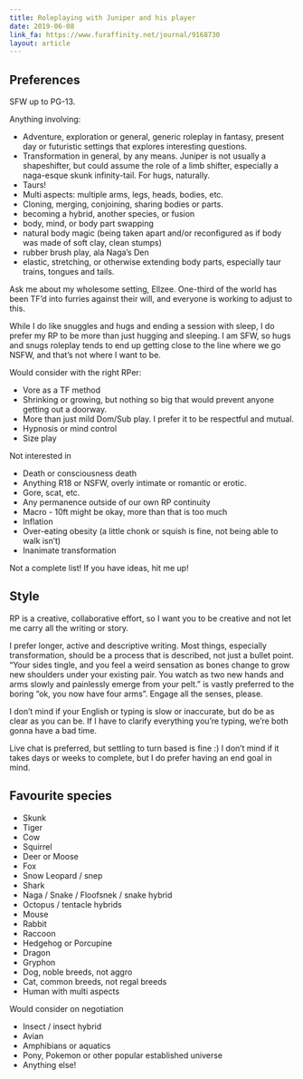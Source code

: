 ```yaml
---
title: Roleplaying with Juniper and his player
date: 2019-06-08
link_fa: https://www.furaffinity.net/journal/9168730
layout: article
---
```


## Preferences

SFW up to PG-13.

Anything involving:

* Adventure, exploration or general, generic roleplay in fantasy, present day or futuristic settings that explores interesting questions.
* Transformation in general, by any means. Juniper is not usually a shapeshifter, but could assume the role of a limb shifter, especially a naga-esque skunk infinity-tail. For hugs, naturally.
* Taurs!
* Multi aspects: multiple arms, legs, heads, bodies, etc.
* Cloning, merging, conjoining, sharing bodies or parts.
* becoming a hybrid, another species, or fusion
* body, mind, or body part swapping
* natural body magic (being taken apart and/or reconfigured as if body was made of soft clay, clean stumps)
* rubber brush play, ala Naga’s Den
* elastic, stretching, or otherwise extending body parts, especially taur trains, tongues and tails.

Ask me about my wholesome setting, Ellzee. One-third of the world has been TF’d into furries against their will, and everyone is working to adjust to this.

While I do like snuggles and hugs and ending a session with sleep, I do prefer my RP to be more than just hugging and sleeping. I am SFW, so hugs and snugs roleplay tends to end up getting close to the line where we go NSFW, and that’s not where I want to be.

Would consider with the right RPer:

* Vore as a TF method
* Shrinking or growing, but nothing so big that would prevent anyone getting out a doorway.
* More than just mild Dom/Sub play. I prefer it to be respectful and mutual.
* Hypnosis or mind control
* Size play

Not interested in

* Death or consciousness death
* Anything R18 or NSFW, overly intimate or romantic or erotic.
* Gore, scat, etc.
* Any permanence outside of our own RP continuity
* Macro - 10ft might be okay, more than that is too much
* Inflation
* Over-eating obesity (a little chonk or squish is fine, not being able to walk isn’t)
* Inanimate transformation

Not a complete list! If you have ideas, hit me up!

## Style

RP is a creative, collaborative effort, so I want you to be creative and not let me carry all the writing or story.

I prefer longer, active and descriptive writing. Most things, especially transformation, should be a process that is described, not just a bullet point. “Your sides tingle, and you feel a weird sensation as bones change to grow new shoulders under your existing pair. You watch as two new hands and arms slowly and painlessly emerge from your pelt.” is vastly preferred to the boring “ok, you now have four arms”. Engage all the senses, please.

I don’t mind if your English or typing is slow or inaccurate, but do be as clear as you can be. If I have to clarify everything you’re typing, we’re both gonna have a bad time.

Live chat is preferred, but settling to turn based is fine :) I don’t mind if it takes days or weeks to complete, but I do prefer having an end goal in mind.

## Favourite species

* Skunk
* Tiger
* Cow
* Squirrel
* Deer or Moose
* Fox
* Snow Leopard / snep
* Shark
* Naga / Snake / Floofsnek / snake hybrid
* Octopus / tentacle hybrids
* Mouse
* Rabbit
* Raccoon
* Hedgehog or Porcupine
* Dragon
* Gryphon
* Dog, noble breeds, not aggro
* Cat, common breeds, not regal breeds
* Human with multi aspects

Would consider on negotiation

* Insect / insect hybrid
* Avian
* Amphibians or aquatics
* Pony, Pokemon or other popular established universe
* Anything else!
